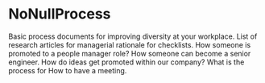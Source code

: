 # NoNullProcess
Basic process documents for improving diversity at your workplace.
List of research articles for managerial rationale for checklists.
How someone is promoted to a people manager role?
How someone can become a senior engineer.
How do ideas get promoted within our company?
What is the process for
How to have a meeting.
